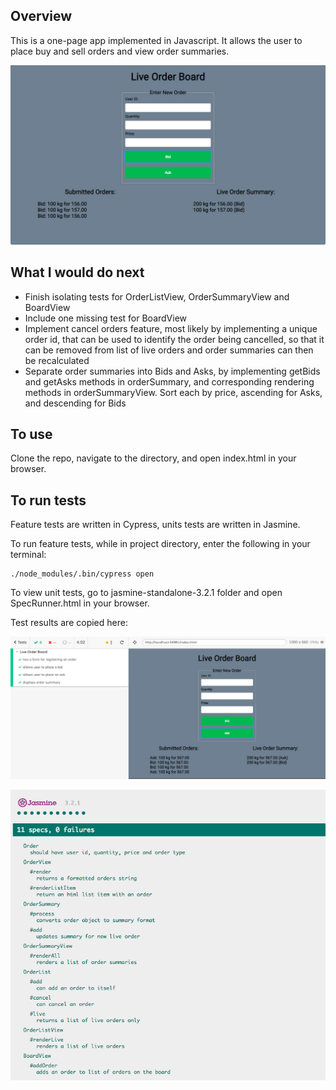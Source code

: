## Overview

This is a one-page app implemented in Javascript.  It allows the user to place
buy and sell orders and view order summaries.

![feature](/public/images/board.png)

## What I would do next

- Finish isolating tests for OrderListView, OrderSummaryView and BoardView
- Include one missing test for BoardView
- Implement cancel orders feature, most likely by implementing a unique order id, that can be used to identify the order being cancelled, so that it can be removed from list of live orders and order summaries can then be recalculated
- Separate order summaries into Bids and Asks, by implementing getBids and getAsks methods in orderSummary, and corresponding rendering methods in orderSummaryView. Sort each by price, ascending for Asks, and descending for Bids

## To use

Clone the repo, navigate to the directory, and open index.html in your browser.

## To run tests

Feature tests are written in Cypress, units tests are written in Jasmine.

To run feature tests, while in project directory, enter the following in your
terminal:

```
./node_modules/.bin/cypress open
```

To view unit tests, go to jasmine-standalone-3.2.1 folder and open SpecRunner.html
in your browser.

Test results are copied here:

![feature](/public/images/feature_tests.png)

![unit](/public/images/unit_tests.png)
